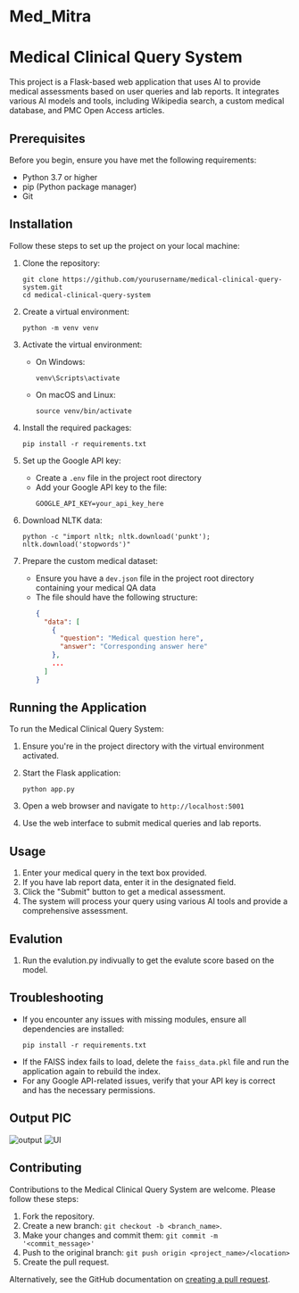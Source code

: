 # Med_Mitra
# Medical Clinical Query System

This project is a Flask-based web application that uses AI to provide medical assessments based on user queries and lab reports. It integrates various AI models and tools, including Wikipedia search, a custom medical database, and PMC Open Access articles.

## Prerequisites

Before you begin, ensure you have met the following requirements:

* Python 3.7 or higher
* pip (Python package manager)
* Git

## Installation

Follow these steps to set up the project on your local machine:

1. Clone the repository:
   ```
   git clone https://github.com/yourusername/medical-clinical-query-system.git
   cd medical-clinical-query-system
   ```

2. Create a virtual environment:
   ```
   python -m venv venv
   ```

3. Activate the virtual environment:
   * On Windows:
     ```
     venv\Scripts\activate
     ```
   * On macOS and Linux:
     ```
     source venv/bin/activate
     ```

4. Install the required packages:
   ```
   pip install -r requirements.txt
   ```

5. Set up the Google API key:
   * Create a `.env` file in the project root directory
   * Add your Google API key to the file:
     ```
     GOOGLE_API_KEY=your_api_key_here
     ```

6. Download NLTK data:
   ```
   python -c "import nltk; nltk.download('punkt'); nltk.download('stopwords')"
   ```

7. Prepare the custom medical dataset:
   * Ensure you have a `dev.json` file in the project root directory containing your medical QA data
   * The file should have the following structure:
     ```json
     {
       "data": [
         {
           "question": "Medical question here",
           "answer": "Corresponding answer here"
         },
         ...
       ]
     }
     ```

## Running the Application

To run the Medical Clinical Query System:

1. Ensure you're in the project directory with the virtual environment activated.

2. Start the Flask application:
   ```
   python app.py
   ```

3. Open a web browser and navigate to `http://localhost:5001`

4. Use the web interface to submit medical queries and lab reports.

## Usage

1. Enter your medical query in the text box provided.
2. If you have lab report data, enter it in the designated field.
3. Click the "Submit" button to get a medical assessment.
4. The system will process your query using various AI tools and provide a comprehensive assessment.

## Evalution

1. Run the evalution.py indivually to get the evalute score based on the model.

## Troubleshooting

* If you encounter any issues with missing modules, ensure all dependencies are installed:
  ```
  pip install -r requirements.txt
  ```
* If the FAISS index fails to load, delete the `faiss_data.pkl` file and run the application again to rebuild the index.
* For any Google API-related issues, verify that your API key is correct and has the necessary permissions.

## Output PIC
![output](https://github.com/user-attachments/assets/1adc978d-6490-448b-8ba6-a2703057e349)
![UI](https://github.com/user-attachments/assets/ec578053-e636-4130-8ba9-e519d1ec9e56)


## Contributing

Contributions to the Medical Clinical Query System are welcome. Please follow these steps:

1. Fork the repository.
2. Create a new branch: `git checkout -b <branch_name>`.
3. Make your changes and commit them: `git commit -m '<commit_message>'`
4. Push to the original branch: `git push origin <project_name>/<location>`
5. Create the pull request.

Alternatively, see the GitHub documentation on [creating a pull request](https://help.github.com/articles/creating-a-pull-request/).

